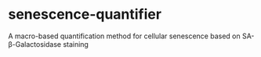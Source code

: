 # senescence-quantifier
A macro-based quantification method for cellular senescence based on SA-β-Galactosidase staining

